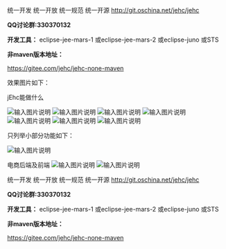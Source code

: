 
统一开发 统一开放 统一规范 统一开源
http://git.oschina.net/jehc/jehc

 **QQ讨论群:330370132** 

 **开发工具：** 
eclipse-jee-mars-1
或eclipse-jee-mars-2
或eclipse-juno
或STS


 **非maven版本地址：** 

https://gitee.com/jehc/jehc-none-maven

效果图片如下：

jEhc能做什么

![输入图片说明](https://gitee.com/uploads/images/2018/0214/221558_56fb5344_1341290.png "首页默认肤色.png")
![输入图片说明](https://gitee.com/uploads/images/2018/0214/221623_0e265f2f_1341290.png "首页清爽肤色.png")
![输入图片说明](https://gitee.com/uploads/images/2018/0214/221632_b6023f25_1341290.png "首页黑色肤色.png")
![输入图片说明](https://gitee.com/uploads/images/2018/0214/221610_c319f3da_1341290.png "首页多色肤色.png")
![输入图片说明](https://gitee.com/uploads/images/2018/0214/221643_4f62ef76_1341290.png "在线设计.png")
![输入图片说明](https://gitee.com/uploads/images/2018/0214/221656_e0810ab7_1341290.png "流程管理.png")
![输入图片说明](https://gitee.com/uploads/images/2018/0214/221707_386833cc_1341290.png "授权.png")

只列举小部分功能如下：

![输入图片说明](https://gitee.com/uploads/images/2018/0214/221739_962b5dc7_1341290.png "小部分功能.png")

电商后端及前端
![输入图片说明](https://gitee.com/uploads/images/2018/0214/221719_48b84487_1341290.png "购物车.png")
![输入图片说明](https://gitee.com/uploads/images/2018/0214/221728_30787402_1341290.png "订单.png")


统一开发 统一开放 统一规范 统一开源
http://git.oschina.net/jehc/jehc

 **QQ讨论群:330370132** 

 **开发工具：** 
eclipse-jee-mars-1
或eclipse-jee-mars-2
或eclipse-juno
或STS

 **非maven版本地址：** 

https://gitee.com/jehc/jehc-none-maven